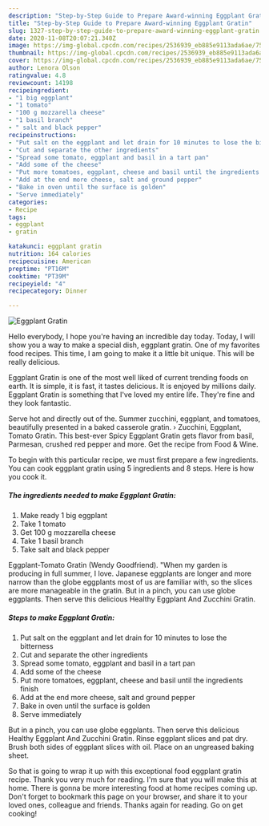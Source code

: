 ```yaml
---
description: "Step-by-Step Guide to Prepare Award-winning Eggplant Gratin"
title: "Step-by-Step Guide to Prepare Award-winning Eggplant Gratin"
slug: 1327-step-by-step-guide-to-prepare-award-winning-eggplant-gratin
date: 2020-11-08T20:07:21.340Z
image: https://img-global.cpcdn.com/recipes/2536939_eb885e9113ada6ae/751x532cq70/eggplant-gratin-recipe-main-photo.jpg
thumbnail: https://img-global.cpcdn.com/recipes/2536939_eb885e9113ada6ae/751x532cq70/eggplant-gratin-recipe-main-photo.jpg
cover: https://img-global.cpcdn.com/recipes/2536939_eb885e9113ada6ae/751x532cq70/eggplant-gratin-recipe-main-photo.jpg
author: Lenora Olson
ratingvalue: 4.8
reviewcount: 14198
recipeingredient:
- "1 big eggplant"
- "1 tomato"
- "100 g mozzarella cheese"
- "1 basil branch"
- " salt and black pepper"
recipeinstructions:
- "Put salt on the eggplant and let drain for 10 minutes to lose the bitterness"
- "Cut and separate the other ingredients"
- "Spread some tomato, eggplant and basil in a tart pan"
- "Add some of the cheese"
- "Put more tomatoes, eggplant, cheese and basil until the ingredients finish"
- "Add at the end more cheese, salt and ground pepper"
- "Bake in oven until the surface is golden"
- "Serve immediately"
categories:
- Recipe
tags:
- eggplant
- gratin

katakunci: eggplant gratin 
nutrition: 164 calories
recipecuisine: American
preptime: "PT16M"
cooktime: "PT39M"
recipeyield: "4"
recipecategory: Dinner

---
```



![Eggplant Gratin](https://img-global.cpcdn.com/recipes/2536939_eb885e9113ada6ae/751x532cq70/eggplant-gratin-recipe-main-photo.jpg)

Hello everybody, I hope you're having an incredible day today. Today, I will show you a way to make a special dish, eggplant gratin. One of my favorites food recipes. This time, I am going to make it a little bit unique. This will be really delicious.

Eggplant Gratin is one of the most well liked of current trending foods on earth. It is simple, it is fast, it tastes delicious. It is enjoyed by millions daily. Eggplant Gratin is something that I've loved my entire life. They're fine and they look fantastic.

Serve hot and directly out of the. Summer zucchini, eggplant, and tomatoes, beautifully presented in a baked casserole gratin. › Zucchini, Eggplant, Tomato Gratin. This best-ever Spicy Eggplant Gratin gets flavor from basil, Parmesan, crushed red pepper and more. Get the recipe from Food &amp; Wine.


To begin with this particular recipe, we must first prepare a few ingredients. You can cook eggplant gratin using 5 ingredients and 8 steps. Here is how you cook it.

<!--inarticleads1-->

##### The ingredients needed to make Eggplant Gratin:

1. Make ready 1 big eggplant
1. Take 1 tomato
1. Get 100 g mozzarella cheese
1. Take 1 basil branch
1. Take  salt and black pepper


Eggplant-Tomato Gratin (Wendy Goodfriend). &#34;When my garden is producing in full summer, I love. Japanese eggplants are longer and more narrow than the globe eggplants most of us are familiar with, so the slices are more manageable in the gratin. But in a pinch, you can use globe eggplants. Then serve this delicious Healthy Eggplant And Zucchini Gratin. 

<!--inarticleads2-->

##### Steps to make Eggplant Gratin:

1. Put salt on the eggplant and let drain for 10 minutes to lose the bitterness
1. Cut and separate the other ingredients
1. Spread some tomato, eggplant and basil in a tart pan
1. Add some of the cheese
1. Put more tomatoes, eggplant, cheese and basil until the ingredients finish
1. Add at the end more cheese, salt and ground pepper
1. Bake in oven until the surface is golden
1. Serve immediately


But in a pinch, you can use globe eggplants. Then serve this delicious Healthy Eggplant And Zucchini Gratin. Rinse eggplant slices and pat dry. Brush both sides of eggplant slices with oil. Place on an ungreased baking sheet. 

So that is going to wrap it up with this exceptional food eggplant gratin recipe. Thank you very much for reading. I'm sure that you will make this at home. There is gonna be more interesting food at home recipes coming up. Don't forget to bookmark this page on your browser, and share it to your loved ones, colleague and friends. Thanks again for reading. Go on get cooking!
